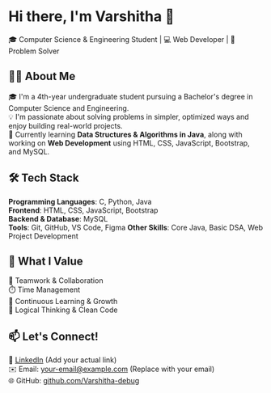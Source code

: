 # Hi there, I'm Varshitha 👋  
🎓 Computer Science & Engineering Student | 💻 Web Developer | 🌟 Problem Solver

## 👩‍💻 About Me
🎓 I'm a 4th-year undergraduate student pursuing a Bachelor's degree in Computer Science and Engineering.  
💡 I'm passionate about solving problems in simpler, optimized ways and enjoy building real-world projects.  
🧠 Currently learning **Data Structures & Algorithms in Java**, along with working on **Web Development** using HTML, CSS, JavaScript, Bootstrap, and MySQL.

## 🛠️ Tech Stack
**Programming Languages**: C, Python, Java  
**Frontend**: HTML, CSS, JavaScript, Bootstrap  
**Backend & Database**: MySQL  
**Tools**: Git, GitHub, VS Code, Figma
**Other Skills**: Core Java, Basic DSA, Web Project Development

## 🚀 What I Value
🤝 Teamwork & Collaboration  
⏱️ Time Management  
🌱 Continuous Learning & Growth  
🧠 Logical Thinking & Clean Code  

## 📫 Let's Connect!
🔗 [LinkedIn](#) (Add your actual link)  
✉️ Email: your-email@example.com (Replace with your email)  
🌐 GitHub: [github.com/Varshitha-debug](https://github.com/Varshitha-debug)

<!---
Varshitha-debug/Varshitha-debug is a ✨ special ✨ repository because its `README.md` (this file) appears on your GitHub profile.
You can click the Preview link to take a look at your changes.
--->
